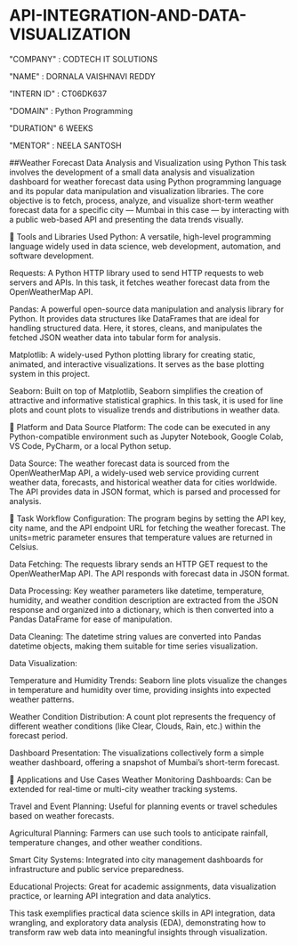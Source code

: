 # API-INTEGRATION-AND-DATA-VISUALIZATION

"COMPANY" : CODTECH IT SOLUTIONS 

"NAME" : DORNALA VAISHNAVI REDDY 

"INTERN ID" : CT06DK637

"DOMAIN" : Python Programming

"DURATION" 6 WEEKS

"MENTOR" : NEELA SANTOSH

##Weather Forecast Data Analysis and Visualization using Python
This task involves the development of a small data analysis and visualization dashboard for weather forecast data using Python programming language and its popular data manipulation and visualization libraries. The core objective is to fetch, process, analyze, and visualize short-term weather forecast data for a specific city — Mumbai in this case — by interacting with a public web-based API and presenting the data trends visually.

📌 Tools and Libraries Used
Python: A versatile, high-level programming language widely used in data science, web development, automation, and software development.

Requests: A Python HTTP library used to send HTTP requests to web servers and APIs. In this task, it fetches weather forecast data from the OpenWeatherMap API.

Pandas: A powerful open-source data manipulation and analysis library for Python. It provides data structures like DataFrames that are ideal for handling structured data. Here, it stores, cleans, and manipulates the fetched JSON weather data into tabular form for analysis.

Matplotlib: A widely-used Python plotting library for creating static, animated, and interactive visualizations. It serves as the base plotting system in this project.

Seaborn: Built on top of Matplotlib, Seaborn simplifies the creation of attractive and informative statistical graphics. In this task, it is used for line plots and count plots to visualize trends and distributions in weather data.

📌 Platform and Data Source
Platform: The code can be executed in any Python-compatible environment such as Jupyter Notebook, Google Colab, VS Code, PyCharm, or a local Python setup.

Data Source: The weather forecast data is sourced from the OpenWeatherMap API, a widely-used web service providing current weather data, forecasts, and historical weather data for cities worldwide. The API provides data in JSON format, which is parsed and processed for analysis.

📌 Task Workflow
Configuration: The program begins by setting the API key, city name, and the API endpoint URL for fetching the weather forecast. The units=metric parameter ensures that temperature values are returned in Celsius.

Data Fetching: The requests library sends an HTTP GET request to the OpenWeatherMap API. The API responds with forecast data in JSON format.

Data Processing: Key weather parameters like datetime, temperature, humidity, and weather condition description are extracted from the JSON response and organized into a dictionary, which is then converted into a Pandas DataFrame for ease of manipulation.

Data Cleaning: The datetime string values are converted into Pandas datetime objects, making them suitable for time series visualization.

Data Visualization:

Temperature and Humidity Trends: Seaborn line plots visualize the changes in temperature and humidity over time, providing insights into expected weather patterns.

Weather Condition Distribution: A count plot represents the frequency of different weather conditions (like Clear, Clouds, Rain, etc.) within the forecast period.

Dashboard Presentation: The visualizations collectively form a simple weather dashboard, offering a snapshot of Mumbai’s short-term forecast.

📌 Applications and Use Cases
Weather Monitoring Dashboards: Can be extended for real-time or multi-city weather tracking systems.

Travel and Event Planning: Useful for planning events or travel schedules based on weather forecasts.

Agricultural Planning: Farmers can use such tools to anticipate rainfall, temperature changes, and other weather conditions.

Smart City Systems: Integrated into city management dashboards for infrastructure and public service preparedness.

Educational Projects: Great for academic assignments, data visualization practice, or learning API integration and data analytics.

This task exemplifies practical data science skills in API integration, data wrangling, and exploratory data analysis (EDA), demonstrating how to transform raw web data into meaningful insights through visualization.








